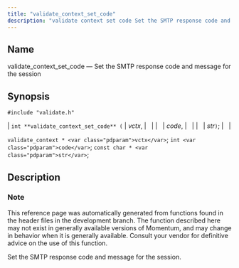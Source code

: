 ```yaml
---
title: "validate_context_set_code"
description: "validate context set code Set the SMTP response code and message for the session int validate context set code vctx code str validate context vctx int code const char str This reference page was automatically generated from functions found in the header files in the development branch The function described..."
---
```


<a name="apis.validate_context_set_code"></a> 
## Name

validate_context_set_code — Set the SMTP response code and message for the session

## Synopsis

`#include "validate.h"`

| `int **validate_context_set_code** (` | <var class="pdparam">vctx</var>, |   |
|   | <var class="pdparam">code</var>, |   |
|   | <var class="pdparam">str</var>`)`; |   |

`validate_context * <var class="pdparam">vctx</var>`;
`int <var class="pdparam">code</var>`;
`const char * <var class="pdparam">str</var>`;<a name="idp64556784"></a> 
## Description

### Note

This reference page was automatically generated from functions found in the header files in the development branch. The function described here may not exist in generally available versions of Momentum, and may change in behavior when it is generally available. Consult your vendor for definitive advice on the use of this function.

Set the SMTP response code and message for the session.